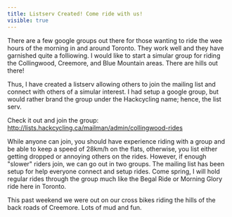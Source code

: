---title: Listserv Created! Come ride with us!visible: true---There are a few google groups out there for those wanting to ride the wee hours of the morning in and around Toronto. They work well and they have garnished quite a folliowing. I would like to start a simular group for riding the Collingwood, Creemore, and Blue Mountain areas. There are hills out there!

Thus, I have created a listserv allowing others to join the mailing list and connect with others of a simular interest. I had setup a google group, but would rather brand the group under the Hackcycling name; hence, the list serv.

Check it out and join the group: <a target="_blank" title="Collingwood Rides mailing list" href="http://lists.hackcycling.ca/mailman/admin/collingwood-rides">http://lists.hackcycling.ca/mailman/admin/collingwood-rides</a>

While anyone can join, you should have experience riding with a group and be able to keep a speed of 28km/h on the flats, otherwise, you list either getting dropped or annoying others on the rides. However, if enough "slower" riders join, we can go out in two groups. The mailing list has been setup for help everyone connect and setup rides. Come spring, I will hold regular rides through the group much like the Begal Ride or Morning Glory ride here in Toronto.

This past weekend we were out on our cross bikes riding the hills of the back roads of Creemore. Lots of mud and fun.